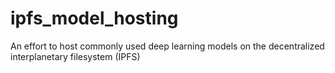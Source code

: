 # ipfs_model_hosting
An effort to host commonly used deep learning models on the decentralized interplanetary filesystem (IPFS)
